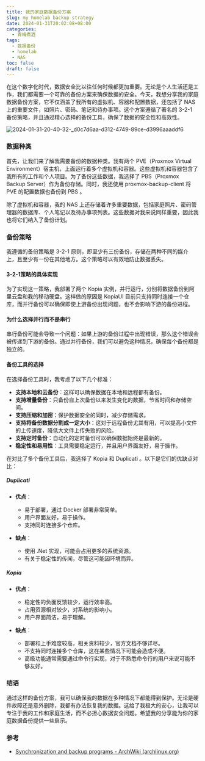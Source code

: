```yaml
---
title: 我的家庭数据备份方案
slug: my homelab backup strategy
date: 2024-01-31T20:02:08+08:00
categories:
  - 青梅煮酒
tags:
  - 数据备份
  - homelab
  - NAS
toc: false
draft: false
---
```


在这个数字化时代，数据安全比以往任何时候都更加重要。无论是个人生活还是工作，我们都需要一个可靠的备份方案来确保数据的安全。今天，我想分享我的家庭数据备份方案，它不仅涵盖了我所有的虚拟机、容器和配置数据，还包括了 NAS 上的重要文件，如照片、密码、笔记和待办事项。这个方案遵循了著名的 3-2-1 备份策略，并且通过精心选择的备份工具，确保了数据的安全性和高效性。

![2024-01-31-20-40-32-_d0c7d6aa-d312-4749-89ce-d3996aaaddf6](https://raw.githubusercontent.com/xbot/image-hosting/master/blog/2024-01-31-20-40-32-_d0c7d6aa-d312-4749-89ce-d3996aaaddf6.jpeg)

### 数据种类

首先，让我们来了解我需要备份的数据种类。我有两个 PVE（Proxmox Virtual Environment）宿主机，上面运行着多个虚拟机和容器。这些虚拟机和容器包含了我所有的工作和个人项目。为了备份这些数据，我选择了 PBS（Proxmox Backup Server）作为备份存储。同时，我还使用 proxmox-backup-client 将 PVE 的配置数据也备份到 PBS 。

除了虚拟机和容器，我的 NAS 上还存储着许多重要数据，包括家庭照片、密码管理器的数据库、个人笔记以及待办事项列表。这些数据对我来说同样重要，因此我也将它们纳入了备份计划。

### 备份策略

我遵循的备份策略是 3-2-1 原则，即至少有三份备份，存储在两种不同的媒介上，且至少有一份在其他地方。这个策略可以有效地防止数据丢失。

#### 3-2-1策略的具体实现

为了实现这一策略，我部署了两个 Kopia 实例，并行运行，分别将数据备份到阿里云盘和我的移动硬盘。这样做的原因是 KopiaUI 目前只支持同时连接一个仓库，而并行备份可以确保即使上游备份出现问题，也不会影响下游的备份进程。

#### 为什么选择并行而不是串行

串行备份可能会导致一个问题：如果上游的备份过程中出现错误，那么这个错误会被传递到下游的备份。通过并行备份，我们可以避免这种情况，确保每个备份都是独立的。

#### 备份工具的选择

在选择备份工具时，我考虑了以下几个标准：

- **支持本地和云备份**：这样可以确保数据在本地和远程都有备份。
- **支持增量备份**：只备份自上次备份以来发生变化的数据，节省时间和存储空间。
- **支持压缩和加密**：保护数据安全的同时，减少存储需求。
- **支持将备份数据分割成一定大小**：这对于远程备份尤其有用，可以提高小文件的上传速度，降低大文件上传失败的风险。
- **支持定时备份**：自动化的定时备份可以确保数据始终是最新的。
- **稳定性和易用性**：工具需要稳定运行，并且用户界面友好，易于操作。

在对比了多个备份工具后，我选择了 Kopia 和 Duplicati 。以下是它们的优缺点对比：

##### Duplicati

- **优点**：
  - 易于部署，通过 Docker 部署非常简单。
  - 用户界面友好，易于操作。
  - 支持同时连接多个仓库。

- **缺点**：
  - 使用 .Net 实现，可能会占用更多的系统资源。
  - 有关于稳定性的传闻，尽管这可能因环境而异。

##### Kopia

- **优点**：
  - 稳定性的负面反馈较少，运行效率高。
  - 占用资源相对较少，对系统的影响小。
  - 用户界面简洁，易于理解。

- **缺点**：
  - 部署和上手难度较高，相关资料较少，官方文档不够详尽。
  - 不支持同时连接多个仓库，这在某些情况下可能会造成不便。
  - 高级功能通常需要通过命令行实现，对于不熟悉命令行的用户来说可能不够友好。

### 结语

通过这样的备份方案，我可以确保我的数据在多种情况下都能得到保护。无论是硬件故障还是意外删除，我都有办法恢复我的数据。这给了我极大的安心，让我可以专注于我的工作和家庭生活，而不必担心数据安全问题。希望我的分享能为你的家庭数据备份提供一些启示。

### 参考

- [Synchronization and backup programs - ArchWiki (archlinux.org)](https://wiki.archlinux.org/title/Synchronization_and_backup_programs#Chunk-based_increments)